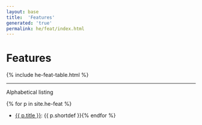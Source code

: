 ```yaml
---
layout: base
title:  'Features'
generated: 'true'
permalink: he/feat/index.html
---
```


# Features

{% include he-feat-table.html %}

----------

Alphabetical listing

{% for p in site.he-feat %}
* [{{ p.title }}](): {{ p.shortdef }}{% endfor %}
